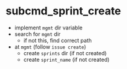 # subcmd_sprint_create

- implement `mgmt` dir variable
- search for `mgmt` dir
    - if not this, find correct path
- at `mgmt` (follow `issue create`)
    - create `sprints` dir (if not created)
    - create `sprint_name` (if not created)
